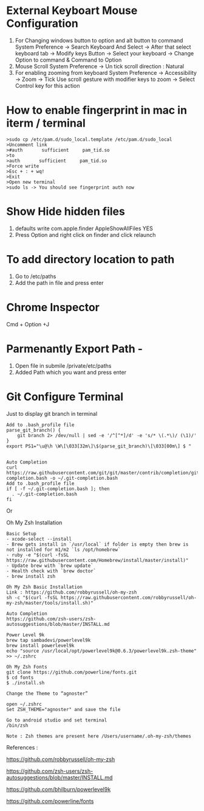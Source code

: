 # External Keyboart Mouse Configuration
1. For Changing windows button to option and alt button to command
   System Preference -> Search Keyboard And Select -> After that select keyboard tab -> Modify keys Button -> Select your keyboard -> Change Option to command & Command to Option
2. Mouse Scroll
   System Preference -> Un tick scroll direction : Natural
3. For enabling zooming from keyboard
   System Preference -> Accessibility -> Zoom -> Tick Use scroll gesture with modifier keys to zoom -> Select Control key for this action	

# How to enable fingerprint in mac in iterm / terminal
```
>sudo cp /etc/pam.d/sudo_local.template /etc/pam.d/sudo_local
>Uncomment link
>#auth       sufficient     pam_tid.so
>to
>auth       sufficient     pam_tid.so
>Force write
>Esc + : + wq!
>Exit
>Open new terminal
>sudo ls -> You should see fingerprint auth now
```
# Show Hide hidden files
1. defaults write com.apple.finder AppleShowAllFiles YES
2. Press Option and right click on finder and click relaunch

# To add directory location to path
1. Go to /etc/paths
2. Add the path in file and press enter

# Chrome Inspector
Cmd + Option +J

# Parmenantly Export Path - 
1. Open file in submile /private/etc/paths
2. Added Path which you want and press enter

# Git Configure Terminal
Just to display git branch in terminal
```
Add to .bash_profile file
parse_git_branch() {
    git branch 2> /dev/null | sed -e '/^[^*]/d' -e 's/* \(.*\)/ (\1)/'
}
export PS1="\u@\h \W\[\033[32m\]\$(parse_git_branch)\[\033[00m\] $ "


Auto Completion
curl https://raw.githubusercontent.com/git/git/master/contrib/completion/git-completion.bash -o ~/.git-completion.bash
Add to .bash_profile file
if [ -f ~/.git-completion.bash ]; then
  . ~/.git-completion.bash
fi
```

Or

Oh My Zsh Installation
```
Basic Setup
- xcode-select --install
- Brew gets install in `/usr/local` if folder is empty then brew is not installed for m1/m2 `ls /opt/homebrew`
- ruby -e "$(curl -fsSL https://raw.githubusercontent.com/Homebrew/install/master/install)"
- Update brew with `brew update`
- Health check with `brew doctor`
- brew install zsh

Oh My Zsh Basic Installation
Link : https://github.com/robbyrussell/oh-my-zsh
sh -c "$(curl -fsSL https://raw.githubusercontent.com/robbyrussell/oh-my-zsh/master/tools/install.sh)"

Auto Completion
https://github.com/zsh-users/zsh-autosuggestions/blob/master/INSTALL.md

Power Level 9k
brew tap sambadevi/powerlevel9k
brew install powerlevel9k
echo "source /usr/local/opt/powerlevel9k@0.6.3/powerlevel9k.zsh-theme" >> ~/.zshrc

Oh My Zsh Fonts
git clone https://github.com/powerline/fonts.git
$ cd fonts
$ ./install.sh

Change the Theme to “agnoster”

open ~/.zshrc
Set ZSH_THEME="agnoster" and save the file

Go to android studio and set terminal
/bin/zsh

Note : Zsh themes are present here /Users/username/.oh-my-zsh/themes
```

References :

https://github.com/robbyrussell/oh-my-zsh

https://github.com/zsh-users/zsh-autosuggestions/blob/master/INSTALL.md

https://github.com/bhilburn/powerlevel9k

https://github.com/powerline/fonts
